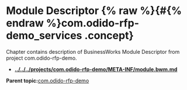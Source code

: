 # Module Descriptor {% raw %}{#{% endraw %}com.odido-rfp-demo_services .concept}

Chapter contains description of BusinessWorks Module Descriptor from project com.odido-rfp-demo.

-   **[../../../projects/com.odido-rfp-demo/META-INF/module.bwm.md](../../../projects/com.odido-rfp-demo/META-INF/module.bwm.md)**  


**Parent topic:**[com.odido-rfp-demo](../../../projects/com.odido-rfp-demo/com.odido-rfp-demo.md)

